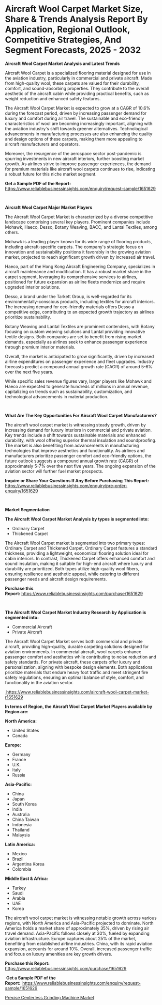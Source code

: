 <p><h1>Aircraft Wool Carpet Market Size, Share & Trends Analysis Report By Application, Regional Outlook, Competitive Strategies, And Segment Forecasts, 2025 - 2032</h1></p><p><strong>Aircraft Wool Carpet Market Analysis and Latest Trends</strong></p>
<p><p>Aircraft Wool Carpet is a specialized flooring material designed for use in the aviation industry, particularly in commercial and private aircraft. Made from high-quality wool, these carpets are valued for their durability, comfort, and sound-absorbing properties. They contribute to the overall aesthetic of the aircraft cabin while providing practical benefits, such as weight reduction and enhanced safety features.</p><p>The Aircraft Wool Carpet Market is expected to grow at a CAGR of 10.6% during the forecast period, driven by increasing passenger demand for luxury and comfort during air travel. The sustainable and eco-friendly characteristics of wool are becoming increasingly important, aligning with the aviation industry's shift towards greener alternatives. Technological advancements in manufacturing processes are also enhancing the quality and design options of these carpets, making them more appealing to aircraft manufacturers and operators. </p><p>Moreover, the resurgence of the aerospace sector post-pandemic is spurring investments in new aircraft interiors, further boosting market growth. As airlines strive to improve passenger experiences, the demand for premium materials like aircraft wool carpets continues to rise, indicating a robust future for this niche market segment.</p></p>
<p><strong>Get a Sample PDF of the Report:&nbsp;</strong> <a href="https://www.reliablebusinessinsights.com/enquiry/request-sample/1651629?utm_campaign=3278&utm_medium=2&utm_source=Github&utm_content=ia&utm_term=23032025&utm_id=aircraft-wool-carpet">https://www.reliablebusinessinsights.com/enquiry/request-sample/1651629</a></p>
<p>&nbsp;</p>
<p><strong>Aircraft Wool Carpet Major Market Players</strong></p>
<p><p>The Aircraft Wool Carpet Market is characterized by a diverse competitive landscape comprising several key players. Prominent companies include Mohawk, Haeco, Desso, Botany Weaving, BACC, and Lantal Textiles, among others. </p><p>Mohawk is a leading player known for its wide range of flooring products, including aircraft-specific carpets. The company's strategic focus on innovation and sustainability positions it favorably in the growing aviation market, projected to reach significant growth driven by increased air travel.</p><p>Haeco, part of the Hong Kong Aircraft Engineering Company, specializes in aircraft maintenance and modification. It has a robust market share in the carpet segment, leveraging its comprehensive services to airlines, positioned for future expansion as airline fleets modernize and require upgraded interior solutions.</p><p>Desso, a brand under the Tarkett Group, is well-regarded for its environmentally-conscious products, including textiles for aircraft interiors. The increasing demand for eco-friendly materials offers Desso a competitive edge, contributing to an expected growth trajectory as airlines prioritize sustainability.</p><p>Botany Weaving and Lantal Textiles are prominent contenders, with Botany focusing on custom weaving solutions and Lantal providing innovative textile designs. Both companies are set to benefit from rising market demands, especially as airlines seek to enhance passenger experience through premium interior materials.</p><p>Overall, the market is anticipated to grow significantly, driven by increased airline expenditures on passenger experience and fleet upgrades. Industry forecasts predict a compound annual growth rate (CAGR) of around 5-6% over the next five years.</p><p>While specific sales revenue figures vary, larger players like Mohawk and Haeco are expected to generate hundreds of millions in annual revenue, capitalizing on trends such as sustainability, customization, and technological advancements in material production.</p></p>
<p>&nbsp;</p>
<p><strong>What Are The Key Opportunities For Aircraft Wool Carpet Manufacturers?</strong></p>
<p><p>The aircraft wool carpet market is witnessing steady growth, driven by increasing demand for luxury interiors in commercial and private aviation. Key trends include a shift towards sustainable materials and enhanced durability, with wool offering superior thermal insulation and soundproofing. The market is also benefiting from advancements in manufacturing technologies that improve aesthetics and functionality. As airlines and manufacturers prioritize passenger comfort and eco-friendly options, the future outlook suggests a compound annual growth rate (CAGR) of approximately 5-7% over the next five years. The ongoing expansion of the aviation sector will further fuel market prospects.</p></p>
<p><strong>Inquire or Share Your Questions If Any Before Purchasing This Report:</strong> <a href="https://www.reliablebusinessinsights.com/enquiry/pre-order-enquiry/1651629?utm_campaign=3278&utm_medium=2&utm_source=Github&utm_content=ia&utm_term=23032025&utm_id=aircraft-wool-carpet">https://www.reliablebusinessinsights.com/enquiry/pre-order-enquiry/1651629</a></p>
<p>&nbsp;</p>
<p><strong>Market Segmentation</strong></p>
<p><strong>The Aircraft Wool Carpet Market Analysis by types is segmented into:</strong></p>
<p><ul><li>Ordinary Carpet</li><li>Thickened Carpet</li></ul></p>
<p><p>The Aircraft Wool Carpet market is segmented into two primary types: Ordinary Carpet and Thickened Carpet. Ordinary Carpet features a standard thickness, providing a lightweight, economical flooring solution ideal for cabin interiors. In contrast, Thickened Carpet offers enhanced comfort and sound insulation, making it suitable for high-end aircraft where luxury and durability are prioritized. Both types utilize high-quality wool fibers, ensuring resilience and aesthetic appeal, while catering to different passenger needs and aircraft design requirements.</p></p>
<p><strong>Purchase this Report:&nbsp;</strong><a href="https://www.reliablebusinessinsights.com/purchase/1651629?utm_campaign=3278&utm_medium=2&utm_source=Github&utm_content=ia&utm_term=23032025&utm_id=aircraft-wool-carpet">https://www.reliablebusinessinsights.com/purchase/1651629</a></p>
<p>&nbsp;</p>
<p><strong>The Aircraft Wool Carpet Market Industry Research by Application is segmented into:</strong></p>
<p><ul><li>Commercial Aircraft</li><li>Private Aircraft</li></ul></p>
<p><p>The Aircraft Wool Carpet Market serves both commercial and private aircraft, providing high-quality, durable carpeting solutions designed for aviation environments. In commercial aircraft, wool carpets enhance passenger comfort and aesthetics while contributing to noise reduction and safety standards. For private aircraft, these carpets offer luxury and personalization, aligning with bespoke design elements. Both applications prioritize materials that endure heavy foot traffic and meet stringent fire safety regulations, ensuring an optimal balance of style, comfort, and functionality in the aviation sector.</p></p>
<p><a href="https://www.reliablebusinessinsights.com/aircraft-wool-carpet-market-r1651629?utm_campaign=3278&utm_medium=2&utm_source=Github&utm_content=ia&utm_term=23032025&utm_id=aircraft-wool-carpet">&nbsp;https://www.reliablebusinessinsights.com/aircraft-wool-carpet-market-r1651629</a></p>
<p><strong>In terms of Region, the Aircraft Wool Carpet Market Players available by Region are:</strong></p>
<p>
    <p> <strong> North America: </strong>
        <ul>
            <li>United States</li>
            <li>Canada</li>
        </ul>
        </p> 
    <p> <strong> Europe: </strong>
        <ul>
            <li>Germany</li>
            <li>France</li>
            <li>U.K.</li>
            <li>Italy</li>
            <li>Russia</li>
        </ul>
        </p> 
    <p> <strong> Asia-Pacific: </strong>
        <ul>
            <li>China</li>
            <li>Japan</li>
            <li>South Korea</li>
            <li>India</li>
            <li>Australia</li>
            <li>China Taiwan</li>
            <li>Indonesia</li>
            <li>Thailand</li>
            <li>Malaysia</li>
        </ul>
        </p> 
    <p> <strong> Latin America: </strong>
        <ul>
            <li>Mexico</li>
            <li>Brazil</li>
            <li>Argentina Korea</li>
            <li>Colombia</li>
        </ul>
        </p> 
    <p> <strong> Middle East & Africa: </strong>
        <ul>
            <li>Turkey</li>
            <li>Saudi</li>
            <li>Arabia</li>
            <li>UAE</li>
            <li>Korea</li>
        </ul>
    </p>
    </p>
<p><p>The aircraft wool carpet market is witnessing notable growth across various regions, with North America and Asia-Pacific projected to dominate. North America holds a market share of approximately 35%, driven by rising air travel demand. Asia-Pacific follows closely at 30%, fueled by expanding aviation infrastructure. Europe captures about 25% of the market, benefiting from established airline industries. China, with its rapid aviation expansion, accounts for around 10%. Overall, increased passenger traffic and focus on luxury amenities are key growth drivers.</p></p>
<p><strong>Purchase this Report: </strong><a href="https://www.reliablebusinessinsights.com/purchase/1651629?utm_campaign=3278&utm_medium=2&utm_source=Github&utm_content=ia&utm_term=23032025&utm_id=aircraft-wool-carpet">https://www.reliablebusinessinsights.com/purchase/1651629</a></p>
<p>&nbsp;<strong>Get a Sample PDF of the Report:&nbsp;&nbsp;</strong><a href="https://www.reliablebusinessinsights.com/enquiry/request-sample/1651629?utm_campaign=3278&utm_medium=2&utm_source=Github&utm_content=ia&utm_term=23032025&utm_id=aircraft-wool-carpet">https://www.reliablebusinessinsights.com/enquiry/request-sample/1651629</a></p>
<p><strong></strong></p>
<p><p><a href="https://github.com/zoccohaniech/Market-Research-Report-List-1/blob/main/precise-centerless-grinding-machine-market.md?utm_campaign=3278&utm_medium=2&utm_source=Github&utm_content=ia&utm_term=23032025&utm_id=aircraft-wool-carpet">Precise Centerless Grinding Machine Market</a></p></p>